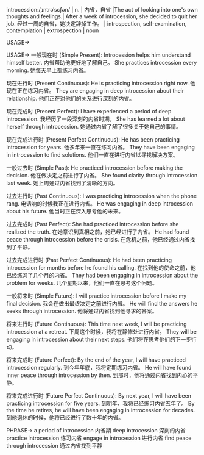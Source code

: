 introcession:/ˌɪntrəˈsɛʃən/ | n. | 内省，自省 |The act of looking into one's own thoughts and feelings.|  After a week of introcession, she decided to quit her job.  经过一周的自省，她决定辞掉工作。 | introspection, self-examination, contemplation | extrospection | noun

USAGE->

USAGE->
一般现在时 (Simple Present):
Introcession helps him understand himself better. 内省帮助他更好地了解自己。
She practices introcession every morning. 她每天早上都练习内省。

现在进行时 (Present Continuous):
He is practicing introcession right now. 他现在正在练习内省。
They are engaging in deep introcession about their relationship. 他们正在对他们的关系进行深刻的内省。

现在完成时 (Present Perfect):
I have experienced a period of deep introcession. 我经历了一段深刻的内省时期。
She has learned a lot about herself through introcession. 她通过内省了解了很多关于她自己的事情。

现在完成进行时 (Present Perfect Continuous):
He has been practicing introcession for years. 他多年来一直在练习内省。
They have been engaging in introcession to find solutions. 他们一直在进行内省以寻找解决方案。

一般过去时 (Simple Past):
He practiced introcession before making the decision. 他在做决定之前进行了内省。
She found clarity through introcession last week. 她上周通过内省找到了清晰的方向。

过去进行时 (Past Continuous):
I was practicing introcession when the phone rang.  电话响的时候我正在进行内省。
He was engaging in deep introcession about his future. 他当时正在深入思考他的未来。

过去完成时 (Past Perfect):
She had practiced introcession before she realized the truth. 在她意识到真相之前，她已经进行了内省。
He had found peace through introcession before the crisis. 在危机之前，他已经通过内省找到了平静。

过去完成进行时 (Past Perfect Continuous):
He had been practicing introcession for months before he found his calling. 在找到他的使命之前，他已经练习了几个月的内省。
They had been engaging in introcession about the problem for weeks. 几个星期以来，他们一直在思考这个问题。

一般将来时 (Simple Future):
I will practice introcession before I make my final decision. 我会在做出最终决定之前进行内省。
He will find the answers he seeks through introcession. 他将通过内省找到他寻求的答案。

将来进行时 (Future Continuous):
This time next week, I will be practicing introcession at a retreat. 下周这个时候，我将在静修处进行内省。
They will be engaging in introcession about their next steps. 他们将在思考他们的下一步行动。

将来完成时 (Future Perfect):
By the end of the year, I will have practiced introcession regularly. 到今年年底，我将定期练习内省。
He will have found inner peace through introcession by then. 到那时，他将通过内省找到内心的平静。


将来完成进行时 (Future Perfect Continuous):
By next year, I will have been practicing introcession for five years. 到明年，我将已经练习内省五年了。
By the time he retires, he will have been engaging in introcession for decades. 到他退休的时候，他将已经进行了数十年的内省。


PHRASE->
a period of introcession 内省期
deep introcession 深刻的内省
practice introcession  练习内省
engage in introcession 进行内省
find peace through introcession 通过内省找到平静
